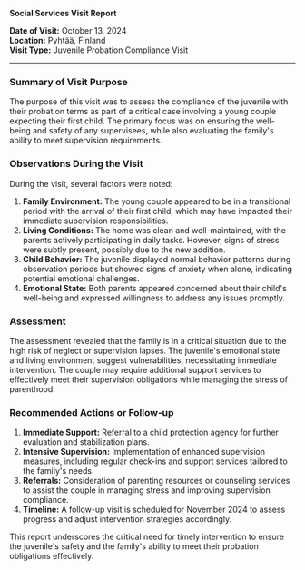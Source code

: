 

**Social Services Visit Report**

**Date of Visit:** October 13, 2024  
**Location:** Pyhtää, Finland  
**Visit Type:** Juvenile Probation Compliance Visit  

---

### **Summary of Visit Purpose**

The purpose of this visit was to assess the compliance of the juvenile with their probation terms as part of a critical case involving a young couple expecting their first child. The primary focus was on ensuring the well-being and safety of any supervisees, while also evaluating the family's ability to meet supervision requirements.

### **Observations During the Visit**

During the visit, several factors were noted:

1. **Family Environment:** The young couple appeared to be in a transitional period with the arrival of their first child, which may have impacted their immediate supervision responsibilities.
2. **Living Conditions:** The home was clean and well-maintained, with the parents actively participating in daily tasks. However, signs of stress were subtly present, possibly due to the new addition.
3. **Child Behavior:** The juvenile displayed normal behavior patterns during observation periods but showed signs of anxiety when alone, indicating potential emotional challenges.
4. **Emotional State:** Both parents appeared concerned about their child's well-being and expressed willingness to address any issues promptly.

### **Assessment**

The assessment revealed that the family is in a critical situation due to the high risk of neglect or supervision lapses. The juvenile's emotional state and living environment suggest vulnerabilities, necessitating immediate intervention. The couple may require additional support services to effectively meet their supervision obligations while managing the stress of parenthood.

### **Recommended Actions or Follow-up**

1. **Immediate Support:** Referral to a child protection agency for further evaluation and stabilization plans.
2. **Intensive Supervision:** Implementation of enhanced supervision measures, including regular check-ins and support services tailored to the family's needs.
3. **Referrals:** Consideration of parenting resources or counseling services to assist the couple in managing stress and improving supervision compliance.
4. **Timeline:** A follow-up visit is scheduled for November 2024 to assess progress and adjust intervention strategies accordingly.

This report underscores the critical need for timely intervention to ensure the juvenile's safety and the family's ability to meet their probation obligations effectively.